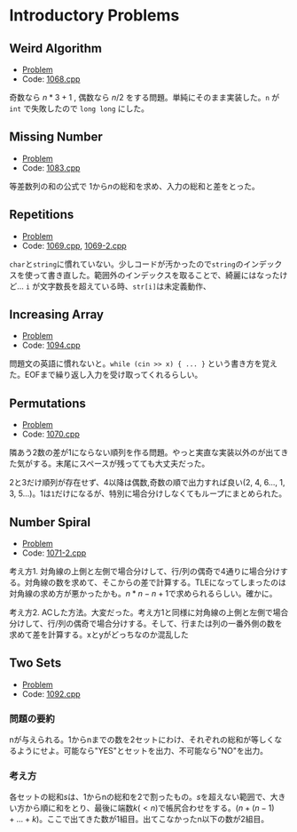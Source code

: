 # Introductory Problems

## Weird Algorithm

- [Problem](https://cses.fi/problemset/task/1068/)
- Code: [1068.cpp](../tasks/1068.cpp)

奇数なら $n*3+1$ , 偶数なら $n/2$ をする問題。単純にそのまま実装した。`n` が `int` で失敗したので `long long` にした。

## Missing Number

- [Problem](https://cses.fi/problemset/task/1083)
- Code: [1083.cpp](../tasks/1083.cpp)

等差数列の和の公式で $1$から$n$の総和を求め、入力の総和と差をとった。

## Repetitions

- [Problem](https://cses.fi/problemset/task/1069/)
- Code: [1069.cpp](../tasks/1069.cpp), [1069-2.cpp](../tasks/1069-2.cpp)

`char`と`string`に慣れていない。少しコードが汚かったので`string`のインデックスを使って書き直した。範囲外のインデックスを取ることで、綺麗にはなったけど... `i` が文字数長を超えている時、`str[i]`は未定義動作、

## Increasing Array

- [Problem](https://cses.fi/problemset/task/1094)
- Code: [1094.cpp](../tasks/1094.cpp)

問題文の英語に慣れないと。`while (cin >> x) { ... }` という書き方を覚えた。EOFまで繰り返し入力を受け取ってくれるらしい。

## Permutations

- [Problem](https://cses.fi/problemset/task/1070)
- Code: [1070.cpp](../tasks/1070.cpp)

隣あう2数の差が1にならない順列を作る問題。やっと実直な実装以外のが出てきた気がする。末尾にスペースが残ってても大丈夫だった。

2と3だけ順列が存在せず、4以降は偶数,奇数の順で出力すれば良い(2, 4, 6..., 1, 3, 5...)。1は`1`だけになるが、特別に場合分けしなくてもループにまとめられた。

## Number Spiral

- [Problem](https://cses.fi/problemset/task/1071)
- Code: [1071-2.cpp](../tasks/1071-2.cpp)

考え方1. 対角線の上側と左側で場合分けして、行/列の偶奇で4通りに場合分けする。対角線の数を求めて、そこからの差で計算する。TLEになってしまったのは対角線の求め方が悪かったかも。$n * n - n + 1$で求められるらしい。確かに。

考え方2. ACした方法。大変だった。考え方1と同様に対角線の上側と左側で場合分けして、行/列の偶奇で場合分けする。そして、行または列の一番外側の数を求めて差を計算する。xとyがどっちなのか混乱した

## Two Sets

- [Problem](https://cses.fi/problemset/task/1092)
- Code: [1092.cpp](../tasks/1092.cpp)

### 問題の要約

nが与えられる。1からnまでの数を2セットにわけ、それぞれの総和が等しくなるようにせよ。可能なら"YES"とセットを出力、不可能なら"NO"を出力。

### 考え方

各セットの総和$s$は、1からnの総和を2で割ったもの。$s$を超えない範囲で、大きい方から順に和をとり、最後に端数$k( < n)$で帳尻合わせをする。($n + (n-1) + ... + k$)。ここで出てきた数が1組目。出てこなかったn以下の数が2組目。
